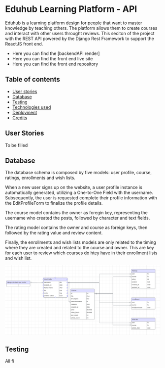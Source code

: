 # Eduhub Learning Platform - API

Eduhub is a learning platform design for people that want to master knowledge by teaching others. The platform allows them to create courses and interact with other users throught reviews. This seciton of the project with the REST API powered by the Django Rest Framework to support the ReactJS front end. 

- Here you can find the [backendAPI render]
- Here you can find the front end live site
- Here you can find the front end repository

## Table of contents

+ [User stories](#user-stories)
+ [Database](#database)
+ [Testing](#testing)
+ [Technologies used](#technologies-used)
+ [Deployment](#deployment)
+ [Credits](#credits)

## User Stories

To be filled

## Database

The database schema is composed by five models: user profile, course, ratings, enrollments and wish lists. 

When a new user signs up on the website, a user profile instance is automatically generated, utilizing a One-to-One Field with the username. Subsequently, the user is requested complete their profile information with the EditProfileForm to finalize the profile details.

The course model contains the owner as foregin key, representing the username who created the posts, followed by character and text fields. 

The rating model contains the owner and course as foreign keys, then followed by the rating value and review content. 

Finally, the enrollments and wish lists models are only related to the timing where they are created and related to the course and owner. This are key for each user to review which courses do htey have in their enrollment lists and wish list. 

![databseSchema](/static//readme-images/databaseSchema.png)

## Testing

All fi
